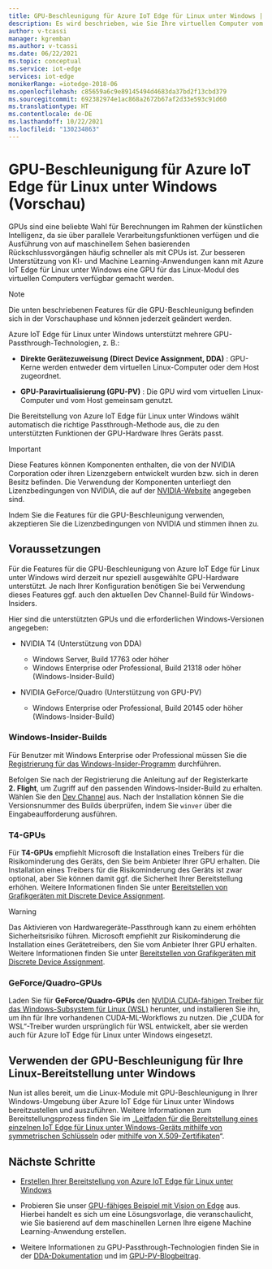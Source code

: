 ```yaml
---
title: GPU-Beschleunigung für Azure IoT Edge für Linux unter Windows | Microsoft-Dokumentation
description: Es wird beschrieben, wie Sie Ihre virtuellen Computer vom Typ „Azure IoT Edge für Linux unter Windows“ für die Nutzung von Hostgeräte-GPUs konfigurieren.
author: v-tcassi
manager: kgremban
ms.author: v-tcassi
ms.date: 06/22/2021
ms.topic: conceptual
ms.service: iot-edge
services: iot-edge
monikerRange: =iotedge-2018-06
ms.openlocfilehash: c85659a6c9e89145494d4683da37bd2f13cbd379
ms.sourcegitcommit: 692382974e1ac868a2672b67af2d33e593c91d60
ms.translationtype: HT
ms.contentlocale: de-DE
ms.lasthandoff: 10/22/2021
ms.locfileid: "130234863"
---
```

# <a name="gpu-acceleration-for-azure-iot-edge-for-linux-on-windows-preview"></a>GPU-Beschleunigung für Azure IoT Edge für Linux unter Windows (Vorschau)

GPUs sind eine beliebte Wahl für Berechnungen im Rahmen der künstlichen Intelligenz, da sie über parallele Verarbeitungsfunktionen verfügen und die Ausführung von auf maschinellem Sehen basierenden Rückschlussvorgängen häufig schneller als mit CPUs ist. Zur besseren Unterstützung von KI- und Machine Learning-Anwendungen kann mit Azure IoT Edge für Linux unter Windows eine GPU für das Linux-Modul des virtuellen Computers verfügbar gemacht werden.

> [!NOTE]
> Die unten beschriebenen Features für die GPU-Beschleunigung befinden sich in der Vorschauphase und können jederzeit geändert werden.

Azure IoT Edge für Linux unter Windows unterstützt mehrere GPU-Passthrough-Technologien, z. B.:

* **Direkte Gerätezuweisung (Direct Device Assignment, DDA)** : GPU-Kerne werden entweder dem virtuellen Linux-Computer oder dem Host zugeordnet.

* **GPU-Paravirtualisierung (GPU-PV)** : Die GPU wird vom virtuellen Linux-Computer und vom Host gemeinsam genutzt.

Die Bereitstellung von Azure IoT Edge für Linux unter Windows wählt automatisch die richtige Passthrough-Methode aus, die zu den unterstützten Funktionen der GPU-Hardware Ihres Geräts passt.

> [!IMPORTANT]
> Diese Features können Komponenten enthalten, die von der NVIDIA Corporation oder ihren Lizenzgebern entwickelt wurden bzw. sich in deren Besitz befinden. Die Verwendung der Komponenten unterliegt den Lizenzbedingungen von NVIDIA, die auf der [NVIDIA-Website](https://www.nvidia.com/content/DriverDownload-March2009/licence.php?lang=us) angegeben sind.
>
> Indem Sie die Features für die GPU-Beschleunigung verwenden, akzeptieren Sie die Lizenzbedingungen von NVIDIA und stimmen ihnen zu.

## <a name="prerequisites"></a>Voraussetzungen

Für die Features für die GPU-Beschleunigung von Azure IoT Edge für Linux unter Windows wird derzeit nur speziell ausgewählte GPU-Hardware unterstützt. Je nach Ihrer Konfiguration benötigen Sie bei Verwendung dieses Features ggf. auch den aktuellen Dev Channel-Build für Windows-Insiders.

Hier sind die unterstützten GPUs und die erforderlichen Windows-Versionen angegeben:

* NVIDIA T4 (Unterstützung von DDA)

  * Windows Server, Build 17763 oder höher
  * Windows Enterprise oder Professional, Build 21318 oder höher (Windows-Insider-Build)

* NVIDIA GeForce/Quadro (Unterstützung von GPU-PV)

  * Windows Enterprise oder Professional, Build 20145 oder höher (Windows-Insider-Build)

### <a name="windows-insider-builds"></a>Windows-Insider-Builds

Für Benutzer mit Windows Enterprise oder Professional müssen Sie die [Registrierung für das Windows-Insider-Programm](https://insider.windows.com/getting-started#register) durchführen.

Befolgen Sie nach der Registrierung die Anleitung auf der Registerkarte **2. Flight**, um Zugriff auf den passenden Windows-Insider-Build zu erhalten. Wählen Sie den [Dev Channel](/windows-insider/flight-hub/#active-development-builds-of-windows-10) aus. Nach der Installation können Sie die Versionsnummer des Builds überprüfen, indem Sie `winver` über die Eingabeaufforderung ausführen.

### <a name="t4-gpus"></a>T4-GPUs

Für **T4-GPUs** empfiehlt Microsoft die Installation eines Treibers für die Risikominderung des Geräts, den Sie beim Anbieter Ihrer GPU erhalten. Die Installation eines Treibers für die Risikominderung des Geräts ist zwar optional, aber Sie können damit ggf. die Sicherheit Ihrer Bereitstellung erhöhen. Weitere Informationen finden Sie unter [Bereitstellen von Grafikgeräten mit Discrete Device Assignment](/windows-server/virtualization/hyper-v/deploy/deploying-graphics-devices-using-dda#optional---install-the-partitioning-driver).

> [!WARNING]
> Das Aktivieren von Hardwaregeräte-Passthrough kann zu einem erhöhten Sicherheitsrisiko führen. Microsoft empfiehlt zur Risikominderung die Installation eines Gerätetreibers, den Sie vom Anbieter Ihrer GPU erhalten. Weitere Informationen finden Sie unter [Bereitstellen von Grafikgeräten mit Discrete Device Assignment](/windows-server/virtualization/hyper-v/deploy/deploying-graphics-devices-using-dda).

### <a name="geforcequadro-gpus"></a>GeForce/Quadro-GPUs

Laden Sie für **GeForce/Quadro-GPUs** den [NVIDIA CUDA-fähigen Treiber für das Windows-Subsystem für Linux (WSL)](https://developer.nvidia.com/cuda/wsl) herunter, und installieren Sie ihn, um ihn für Ihre vorhandenen CUDA-ML-Workflows zu nutzen. Die „CUDA for WSL“-Treiber wurden ursprünglich für WSL entwickelt, aber sie werden auch für Azure IoT Edge für Linux unter Windows eingesetzt.

## <a name="using-gpu-acceleration-for-your-linux-on-windows-deployment"></a>Verwenden der GPU-Beschleunigung für Ihre Linux-Bereitstellung unter Windows

Nun ist alles bereit, um die Linux-Module mit GPU-Beschleunigung in Ihrer Windows-Umgebung über Azure IoT Edge für Linux unter Windows bereitzustellen und auszuführen. Weitere Informationen zum Bereitstellungsprozess finden Sie im „[Leitfaden für die Bereitstellung eines einzelnen IoT Edge für Linux unter Windows-Geräts mithilfe von symmetrischen Schlüsseln](how-to-provision-single-device-linux-on-windows-symmetric.md) oder [mithilfe von X.509-Zertifikaten](how-to-provision-single-device-linux-on-windows-x509.md)“.

## <a name="next-steps"></a>Nächste Schritte

* [Erstellen Ihrer Bereitstellung von Azure IoT Edge für Linux unter Windows](how-to-install-iot-edge-on-windows.md)

* Probieren Sie unser [GPU-fähiges Beispiel mit Vision on Edge](https://github.com/Azure-Samples/azure-intelligent-edge-patterns/blob/master/factory-ai-vision/Tutorial/Eflow.md) aus. Hierbei handelt es sich um eine Lösungsvorlage, die veranschaulicht, wie Sie basierend auf dem maschinellen Lernen Ihre eigene Machine Learning-Anwendung erstellen.

* Weitere Informationen zu GPU-Passthrough-Technologien finden Sie in der [DDA-Dokumentation](/windows-server/virtualization/hyper-v/plan/plan-for-gpu-acceleration-in-windows-server#discrete-device-assignment-dda) und im [GPU-PV-Blogbeitrag](https://devblogs.microsoft.com/directx/directx-heart-linux/#gpu-virtualization).
